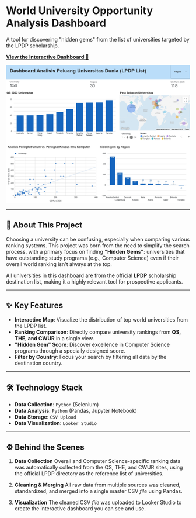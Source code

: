 # World University Opportunity Analysis Dashboard

A tool for discovering "hidden gems" from the list of universities targeted by the LPDP scholarship.

**[View the Interactive Dashboard 🚀](https://lookerstudio.google.com/reporting/8910294d-6399-4722-bf28-3d72bbce1f4f)**

![Dashboard Screenshot](https://github.com/Darelrk/Dashboard-Analisis-Universitas-LPDP/blob/main/images/dashboard.jpg)

---

## 🎯 About This Project

Choosing a university can be confusing, especially when comparing various ranking systems. This project was born from the need to simplify the search process, with a primary focus on finding **"Hidden Gems"**: universities that have outstanding study programs (e.g., Computer Science) even if their overall world ranking isn't always at the top.

All universities in this dashboard are from the official **LPDP** scholarship destination list, making it a highly relevant tool for prospective applicants.

---

## ✨ Key Features

* **Interactive Map**: Visualize the distribution of top world universities from the LPDP list.
* **Ranking Comparison**: Directly compare university rankings from **QS, THE, and CWUR** in a single view.
* **"Hidden Gem" Score**: Discover excellence in Computer Science programs through a specially designed score.
* **Filter by Country**: Focus your search by filtering all data by the destination country.

---

## 🛠️ Technology Stack

* **Data Collection**: `Python` (Selenium)
* **Data Analysis**: `Python` (Pandas, Jupyter Notebook)
* **Data Storage**: `CSV Upload`
* **Data Visualization**: `Looker Studio`

---

## ⚙️ Behind the Scenes

1.  **Data Collection**
    Overall and Computer Science-specific ranking data was automatically collected from the QS, THE, and CWUR sites, using the official LPDP directory as the reference list of universities.

2.  **Cleaning & Merging**
    All raw data from multiple sources was cleaned, standardized, and merged into a single master CSV *file* using Pandas.

3.  **Visualization**
    The cleaned CSV *file* was uploaded to Looker Studio to create the interactive dashboard you can see and use.
